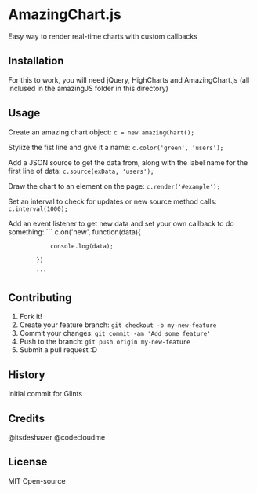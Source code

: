 # AmazingChart.js

 Easy way to render real-time charts with custom callbacks

## Installation

For this to work, you will need jQuery, HighCharts and AmazingChart.js (all inclused in the amazingJS folder in this directory)

## Usage

Create an amazing chart object: `c = new amazingChart();`

Stylize the fist line and give it a name: `c.color('green', 'users');`

Add a JSON source to get the data from, along with the label name for the first line of data: `c.source(exData, 'users');`

Draw the chart to an element on the page: `c.render('#example');`

Set an interval to check for updates or new source method calls: `c.interval(1000);`

Add an event listener to get new data and set your own callback to do something: ```
			c.on('new', function(data){
				
				console.log(data);

			})

			```

## Contributing

1. Fork it!
2. Create your feature branch: `git checkout -b my-new-feature`
3. Commit your changes: `git commit -am 'Add some feature'`
4. Push to the branch: `git push origin my-new-feature`
5. Submit a pull request :D

## History

Initial commit for Glints

## Credits

@itsdeshazer
@codecloudme

## License

MIT
Open-source
